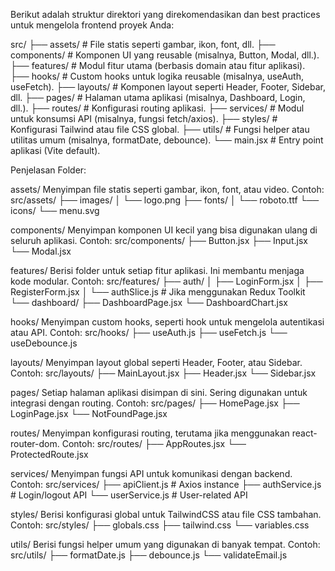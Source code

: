 Berikut adalah struktur direktori yang direkomendasikan dan best practices untuk mengelola frontend proyek Anda:

src/
├── assets/             # File statis seperti gambar, ikon, font, dll.
├── components/         # Komponen UI yang reusable (misalnya, Button, Modal, dll.).
├── features/           # Modul fitur utama (berbasis domain atau fitur aplikasi).
├── hooks/              # Custom hooks untuk logika reusable (misalnya, useAuth, useFetch).
├── layouts/            # Komponen layout seperti Header, Footer, Sidebar, dll.
├── pages/              # Halaman utama aplikasi (misalnya, Dashboard, Login, dll.).
├── routes/             # Konfigurasi routing aplikasi.
├── services/           # Modul untuk konsumsi API (misalnya, fungsi fetch/axios).
├── styles/             # Konfigurasi Tailwind atau file CSS global.
├── utils/              # Fungsi helper atau utilitas umum (misalnya, formatDate, debounce).
└── main.jsx            # Entry point aplikasi (Vite default).

Penjelasan Folder:

assets/
Menyimpan file statis seperti gambar, ikon, font, atau video.
Contoh:
src/assets/
├── images/
│   └── logo.png
├── fonts/
│   └── roboto.ttf
└── icons/
    └── menu.svg

components/
Menyimpan komponen UI kecil yang bisa digunakan ulang di seluruh aplikasi.
Contoh:
src/components/
├── Button.jsx
├── Input.jsx
└── Modal.jsx

features/
Berisi folder untuk setiap fitur aplikasi. Ini membantu menjaga kode modular.
Contoh:
src/features/
├── auth/
│   ├── LoginForm.jsx
│   ├── RegisterForm.jsx
│   └── authSlice.js  # Jika menggunakan Redux Toolkit
└── dashboard/
    ├── DashboardPage.jsx
    └── DashboardChart.jsx

hooks/
Menyimpan custom hooks, seperti hook untuk mengelola autentikasi atau API.
Contoh:
src/hooks/
├── useAuth.js
├── useFetch.js
└── useDebounce.js

layouts/
Menyimpan layout global seperti Header, Footer, atau Sidebar.
Contoh:
src/layouts/
├── MainLayout.jsx
├── Header.jsx
└── Sidebar.jsx

pages/
Setiap halaman aplikasi disimpan di sini. Sering digunakan untuk integrasi dengan routing.
Contoh:
src/pages/
├── HomePage.jsx
├── LoginPage.jsx
└── NotFoundPage.jsx

routes/
Menyimpan konfigurasi routing, terutama jika menggunakan react-router-dom.
Contoh:
src/routes/
├── AppRoutes.jsx
└── ProtectedRoute.jsx

services/
Menyimpan fungsi API untuk komunikasi dengan backend.
Contoh:
src/services/
├── apiClient.js       # Axios instance
├── authService.js     # Login/logout API
└── userService.js     # User-related API

styles/
Berisi konfigurasi global untuk TailwindCSS atau file CSS tambahan.
Contoh:
src/styles/
├── globals.css
├── tailwind.css
└── variables.css

utils/
Berisi fungsi helper umum yang digunakan di banyak tempat.
Contoh:
src/utils/
├── formatDate.js
├── debounce.js
└── validateEmail.js
